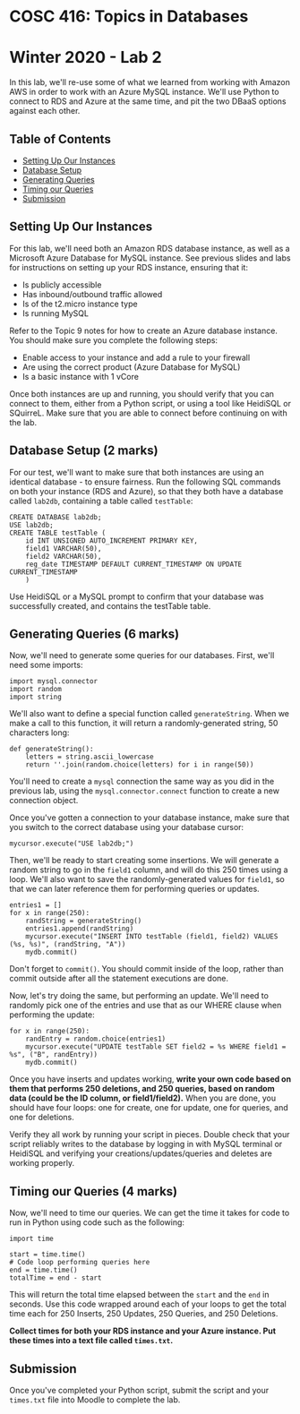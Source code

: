 # COSC 416: Topics in Databases
# Winter 2020 - Lab 2

In this lab, we'll re-use some of what we learned from working with Amazon AWS in order to work with an Azure MySQL instance. We'll use Python to connect to RDS and Azure at the same time, and pit the two DBaaS options against each other.

## Table of Contents
- [Setting Up Our Instances](#instances)
- [Database Setup](#setup)
- [Generating Queries](#generate)
- [Timing our Queries](#timing)
- [Submission](#submission)

<a name="instances"></a>
## Setting Up Our Instances

For this lab, we'll need both an Amazon RDS database instance, as well as a Microsoft Azure Database for MySQL instance. See previous slides and labs for instructions on setting up your RDS instance, ensuring that it:

* Is publicly accessible
* Has inbound/outbound traffic allowed
* Is of the t2.micro instance type
* Is running MySQL

Refer to the Topic 9 notes for how to create an Azure database instance. You should make sure you complete the following steps:

* Enable access to your instance and add a rule to your firewall
* Are using the correct product (Azure Database for MySQL)
* Is a basic instance with 1 vCore

Once both instances are up and running, you should verify that you can connect to them, either from a Python script, or using a tool like HeidiSQL or SQuirreL. Make sure that you are able to connect before continuing on with the lab.

<a name="setup"></a>
## Database Setup (2 marks)

For our test, we'll want to make sure that both instances are using an identical database - to ensure fairness. Run the following SQL commands on both your instance (RDS and Azure), so that they both have a database called ```lab2db```, containing a table called ```testTable```:

```
CREATE DATABASE lab2db;
USE lab2db;
CREATE TABLE testTable (
	id INT UNSIGNED AUTO_INCREMENT PRIMARY KEY,
	field1 VARCHAR(50),
	field2 VARCHAR(50),
	reg_date TIMESTAMP DEFAULT CURRENT_TIMESTAMP ON UPDATE CURRENT_TIMESTAMP
	)
```

Use HeidiSQL or a MySQL prompt to confirm that your database was successfully created, and contains the testTable table.

<a name="generate"></a>
## Generating Queries (6 marks)

Now, we'll need to generate some queries for our databases. First, we'll need some imports:

```
import mysql.connector
import random
import string
```

We'll also want to define a special function called ```generateString```. When we make a call to this function, it will return a randomly-generated string, 50 characters long:

```
def generateString():
    letters = string.ascii_lowercase
    return ''.join(random.choice(letters) for i in range(50))
```

You'll need to create a ```mysql``` connection the same way as you did in the previous lab, using the ```mysql.connector.connect``` function to create a new connection object.

Once you've gotten a connection to your database instance, make sure that you switch to the correct database using your database cursor:

```
mycursor.execute("USE lab2db;")
```

Then, we'll be ready to start creating some insertions. We will generate a random string to go in the ```field1``` column, and will do this 250 times using a loop. We'll also want to save the randomly-generated values for ```field1```, so that we can later reference them for performing queries or updates.

```
entries1 = []	
for x in range(250):
    randString = generateString()
    entries1.append(randString)
    mycursor.execute("INSERT INTO testTable (field1, field2) VALUES (%s, %s)", (randString, "A"))
    mydb.commit()
```

Don't forget to ```commit()```. You should commit inside of the loop, rather than commit outside after all the statement executions are done.

Now, let's try doing the same, but performing an update. We'll need to randomly pick one of the entries and use that as our WHERE clause when performing the update:

```
for x in range(250):
    randEntry = random.choice(entries1)
    mycursor.execute("UPDATE testTable SET field2 = %s WHERE field1 = %s", ("B", randEntry))
    mydb.commit()
```

Once you have inserts and updates working, **write your own code based on them that performs 250 deletions, and 250 queries, based on random data (could be the ID column, or field1/field2).** When you are done, you should have four loops: one for create, one for update, one for queries, and one for deletions.

Verify they all work by running your script in pieces. Double check that your script reliably writes to the database by logging in with MySQL terminal or HeidiSQL and verifying your creations/updates/queries and deletes are working properly.

<a name="timing"></a>
## Timing our Queries (4 marks)

Now, we'll need to time our queries. We can get the time it takes for code to run in Python using code such as the following:

```
import time

start = time.time()
# Code loop performing queries here
end = time.time()
totalTime = end - start
```

This will return the total time elapsed between the ```start``` and the ```end``` in seconds. Use this code wrapped around each of your loops to get the total time each for 250 Inserts, 250 Updates, 250 Queries, and 250 Deletions.

**Collect times for both your RDS instance and your Azure instance. Put these times into a text file called ```times.txt```.**

<a name="submission"></a>
## Submission

Once you've completed your Python script, submit the script and your ```times.txt``` file into Moodle to complete the lab.